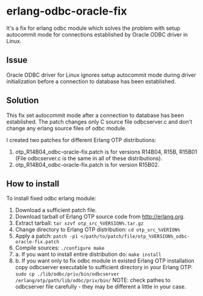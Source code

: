 erlang-odbc-oracle-fix
======================

It's a fix for erlang odbc module which solves the problem with setup autocommit mode for connections established by Oracle ODBC driver in Linux.

Issue
-----

Oracle ODBC driver for Linux ignores setup autocommit mode during driver initialization before a connection to database has been established.

Solution
--------

This fix set autocommit mode after a connection to database has been established. The patch changes only C source file odbcserver.c and don't change any erlang source files of odbc module.

I created two patches for different Erlang OTP distributions:
1. otp_R14B04_odbc-oracle-fix.patch is for versions R14B04, R15B, R15B01 (File odbcserver.c is the same in all of these distributions).
2. otp_R14B04_odbc-oracle-fix.patch is for version R15B02.

How to install
--------------

To install fixed odbc erlang module:
1. Download a sufficient patch file.
2. Download tarball of Erlang OTP source code from http://erlang.org.
3. Extract tarball:
`tar xzvf otp_src_%VERSION%.tar.gz`
4. Change directory to Erlang OTP distribution:
`cd otp_src_%VERION%`
5. Apply a patch:
`patch -p1 </path/to/patch/file/otp_%VERSION%_odbc-oracle-fix.patch`
6. Compile sources:
`./configure
make`
7. a. If you want to install entire distribution do:
`make install`
7. b. If you want only to fix odbc module in existed Erlang OTP installation copy odbcserver executable to sufficient directory in your Erlang OTP:
`sudo cp ./lib/odbc/priv/bin/odbcserver /erlang/otp/path/lib/odbc/priv/bin/`
NOTE: check pathes to odbcserver file carefully - they may be different a little in your case.











